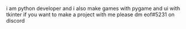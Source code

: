 i am python developer and i also make games with pygame and ui with tkinter if you want to make a project with me please dm eof#5231 on discord
